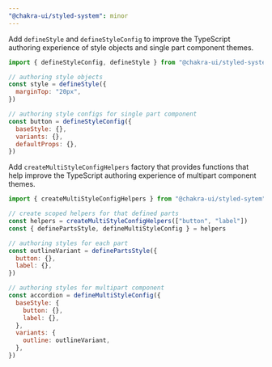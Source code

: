 ```yaml
---
"@chakra-ui/styled-system": minor
---
```


Add `defineStyle` and `defineStyleConfig` to improve the TypeScript authoring
experience of style objects and single part component themes.

```jsx live=false
import { defineStyleConfig, defineStyle } from "@chakra-ui/styled-system"

// authoring style objects
const style = defineStyle({
  marginTop: "20px",
})

// authoring style configs for single part component
const button = defineStyleConfig({
  baseStyle: {},
  variants: {},
  defaultProps: {},
})
```

Add `createMultiStyleConfigHelpers` factory that provides functions that help
improve the TypeScript authoring experience of multipart component themes.

```jsx live=false
import { createMultiStyleConfigHelpers } from "@chakra-ui/styled-sytem"

// create scoped helpers for that defined parts
const helpers = createMultiStyleConfigHelpers(["button", "label"])
const { definePartsStyle, defineMultiStyleConfig } = helpers

// authoring styles for each part
const outlineVariant = definePartsStyle({
  button: {},
  label: {},
})

// authoring styles for multipart component
const accordion = defineMultiStyleConfig({
  baseStyle: {
    button: {},
    label: {},
  },
  variants: {
    outline: outlineVariant,
  },
})
```
